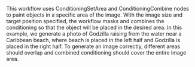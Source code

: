 This workflow uses ConditioningSetArea and ConditioningCombine nodes to paint objects in a specific area of the image. With the image size and target position specified, the workflow masks and combines the conditioning so that the object will be placed in the desired area. In this example, we generate a photo of Godzilla raising from the water near a Caribbean beach, where beach is placed in the left half and Godzilla is placed in the right half. To generate an image correctly, different areas should overlap and combined conditioning should cover the entire image area.